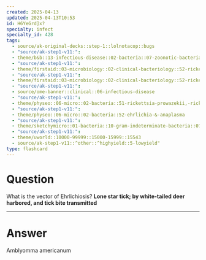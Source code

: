 ```yaml
---
created: 2025-04-13
updated: 2025-04-13T10:53
id: H6YeGrd]x?
specialty: infect
specialty_id: 428
tags:
  - source/ak-original-decks::step-1::lolnotacop::bugs
  - "source/ak-step1-v11:": 
  - theme/b&b::13-infectious-disease::02-bacteria::07-zoonotic-bacteria
  - "source/ak-step1-v11:": 
  - theme/firstaid::03-microbiology::02-clinical-bacteriology::52-rickettsial-diseases-&-vector-borne-illness
  - "source/ak-step1-v11:": 
  - theme/firstaid::03-microbiology::02-clinical-bacteriology::52-rickettsial-diseases-&-vector-borne-illness::ehrlichiosis
  - "source/ak-step1-v11:": 
  - source/ome-banner::clinical::06-infectious-disease
  - "source/ak-step1-v11:": 
  - theme/physeo::06-micro::02-bacteria::51-rickettsia-prowazekii,-rickettsia-rickettsii-&-rickettsia-typhi
  - "source/ak-step1-v11:": 
  - theme/physeo::06-micro::02-bacteria::52-ehrlichia-&-anaplasma
  - "source/ak-step1-v11:": 
  - theme/sketchymicro::01-bacteria::10-gram-indeterminate-bacteria::07-rickettsia-rickettsii
  - "source/ak-step1-v11:": 
  - theme/uworld::10000-99999::15000-15999::15543
  - source/ak-step1-v11::^other::^highyield::5-lowyield"
type: flashcard
---
```


# Question
What is the vector of Ehrlichiosis?   **Lone star tick; by white-tailed deer harbored, and tick bite transmitted**

---

# Answer
Amblyomma americanum